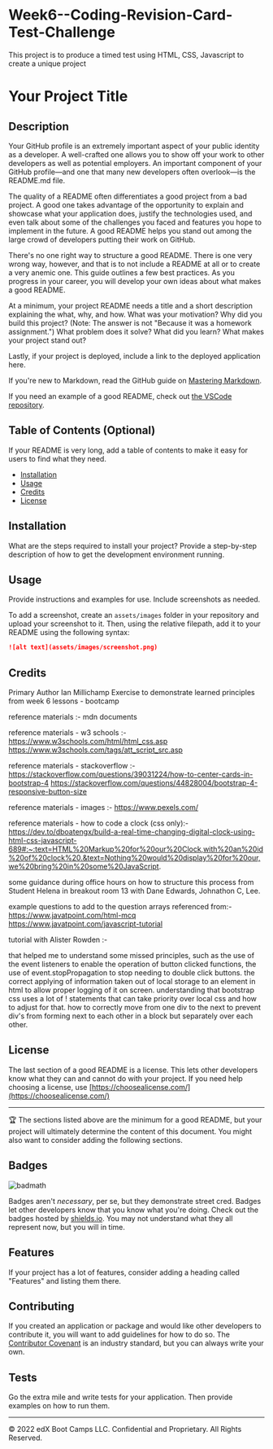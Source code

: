 # Week6--Coding-Revision-Card-Test-Challenge
This project is to produce a timed test using HTML, CSS, Javascript to create a unique project 

# Your Project Title

## Description 

Your GitHub profile is an extremely important aspect of your public identity as a developer. A well-crafted one allows you to show off your work to other developers as well as potential employers. An important component of your GitHub profile—and one that many new developers often overlook—is the README.md file.

The quality of a README often differentiates a good project from a bad project. A good one takes advantage of the opportunity to explain and showcase what your application does, justify the technologies used, and even talk about some of the challenges you faced and features you hope to implement in the future. A good README helps you stand out among the large crowd of developers putting their work on GitHub.

There's no one right way to structure a good README. There is one very wrong way, however, and that is to not include a README at all or to create a very anemic one. This guide outlines a few best practices. As you progress in your career, you will develop your own ideas about what makes a good README.

At a minimum, your project README needs a title and a short description explaining the what, why, and how. What was your motivation? Why did you build this project? (Note: The answer is not "Because it was a homework assignment.") What problem does it solve? What did you learn? What makes your project stand out? 

Lastly, if your project is deployed, include a link to the deployed application here.

If you're new to Markdown, read the GitHub guide on [Mastering Markdown](https://guides.github.com/features/mastering-markdown/).

If you need an example of a good README, check out [the VSCode repository](https://github.com/microsoft/vscode).


## Table of Contents (Optional)

If your README is very long, add a table of contents to make it easy for users to find what they need.

* [Installation](#installation)
* [Usage](#usage)
* [Credits](#credits)
* [License](#license)


## Installation

What are the steps required to install your project? Provide a step-by-step description of how to get the development environment running.


## Usage 

Provide instructions and examples for use. Include screenshots as needed. 

To add a screenshot, create an `assets/images` folder in your repository and upload your screenshot to it. Then, using the relative filepath, add it to your README using the following syntax:

```md
![alt text](assets/images/screenshot.png)
```


## Credits

Primary Author Ian Millichamp
Exercise to demonstrate learned principles from week 6 lessons - bootcamp

reference materials :- mdn documents

reference materials - w3 schools :-
 https://www.w3schools.com/html/html_css.asp
 https://www.w3schools.com/tags/att_script_src.asp

 reference materials - stackoverflow :-
 https://stackoverflow.com/questions/39031224/how-to-center-cards-in-bootstrap-4
 https://stackoverflow.com/questions/44828004/bootstrap-4-responsive-button-size
 
 reference materials - images :-
 https://www.pexels.com/

 reference materials - how to code a clock (css only):-
 https://dev.to/dboatengx/build-a-real-time-changing-digital-clock-using-html-css-javascript-689#:~:text=HTML%20Markup%20for%20our%20Clock,with%20an%20id%20of%20clock%20.&text=Nothing%20would%20display%20for%20our,we%20bring%20in%20some%20JavaScript.
 
some guidance during office hours on how to structure this process from Student Helena in breakout room 13 with Dane Edwards, Johnathon C, Lee.

example questions to add to the question arrays referenced from:-
https://www.javatpoint.com/html-mcq
https://www.javatpoint.com/javascript-tutorial

tutorial with Alister Rowden :-

that helped me to understand some missed principles, such as the use of the event listeners to enable the operation of button clicked functions, 
the use of event.stopPropagation to stop needing to double click buttons.
the correct applying of information taken out of local storage to an element in html to allow proper logging of it on screen.
understanding that bootstrap css uses a lot of ! statements that can take priority over local css and how to adjust for that.
how to correctly move from one div to the next to prevent div's from forming next to each other in a block but separately over each other.


## License

The last section of a good README is a license. This lets other developers know what they can and cannot do with your project. If you need help choosing a license, use [https://choosealicense.com/](https://choosealicense.com/)


---

🏆 The sections listed above are the minimum for a good README, but your project will ultimately determine the content of this document. You might also want to consider adding the following sections.

## Badges

![badmath](https://img.shields.io/github/languages/top/nielsenjared/badmath)

Badges aren't _necessary_, per se, but they demonstrate street cred. Badges let other developers know that you know what you're doing. Check out the badges hosted by [shields.io](https://shields.io/). You may not understand what they all represent now, but you will in time.

## Features

If your project has a lot of features, consider adding a heading called "Features" and listing them there.

## Contributing

If you created an application or package and would like other developers to contribute it, you will want to add guidelines for how to do so. The [Contributor Covenant](https://www.contributor-covenant.org/) is an industry standard, but you can always write your own.

## Tests

Go the extra mile and write tests for your application. Then provide examples on how to run them.

---

© 2022 edX Boot Camps LLC. Confidential and Proprietary. All Rights Reserved.
